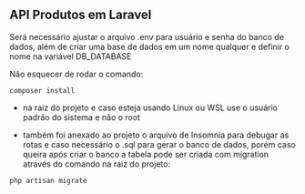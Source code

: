 ## API Produtos em Laravel

Será necessário ajustar o arquivo .env para usuário e senha do banco de dados, além de criar uma base de dados em um nome qualquer e definir o nome na variável DB_DATABASE

Não esquecer de rodar o comando:

```
composer install

```

-   na raiz do projeto e caso esteja usando Linux ou WSL use o usuário padrão do sistema e não o root

*   também foi anexado ao projeto o arquivo de Insomnia para debugar as rotas e caso necessário o .sql para gerar o banco de dados, porém caso queira após criar o banco a tabela pode ser criada com migration através do comando na raiz do projeto:

`php artisan migrate`
